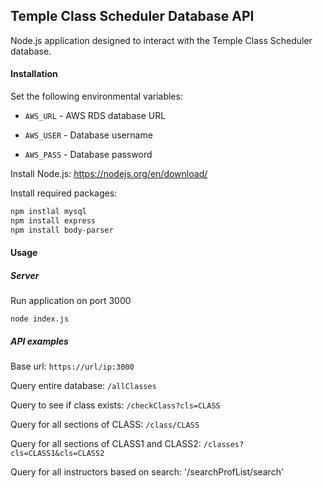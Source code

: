 ## Temple Class Scheduler Database API

Node.js application designed to interact with the
Temple Class Scheduler database. 

#### Installation
Set the following environmental variables:

* `AWS_URL` - AWS RDS database URL

* `AWS_USER` - Database username

* `AWS_PASS` - Database password

Install Node.js: https://nodejs.org/en/download/

Install required packages:
``` bash
npm instlal mysql
npm install express
npm install body-parser
```

#### Usage
##### Server
Run application on port 3000

`node index.js`

##### API examples
Base url: `https://url/ip:3000`

Query entire database: `/allClasses` 

Query to see if class exists: `/checkClass?cls=CLASS`

Query for all sections of CLASS: `/class/CLASS`

Query for all sections of CLASS1 and CLASS2: `/classes?cls=CLASS1&cls=CLASS2`

Query for all instructors based on search: '/searchProfList/search'


